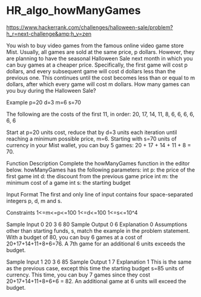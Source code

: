 # HR_algo_howManyGames
https://www.hackerrank.com/challenges/halloween-sale/problem?h_r=next-challenge&amp;h_v=zen

You wish to buy video games from the famous online video game store Mist.
Usually, all games are sold at the same price, p dollars. However, they are planning to have the seasonal Halloween Sale next month in which you can buy games at a cheaper price. Specifically, the first game will cost p dollars, and every subsequent game will cost d dollars less than the previous one. This continues until the cost becomes less than or equal to m dollars, after which every game will cost m dollars. How many games can you buy during the Halloween Sale?

Example
p=20
d=3
m=6
s=70

The following are the costs of the first 11, in order:
20, 17, 14, 11, 8, 6, 6, 6, 6, 6, 6

Start at p=20 units cost, reduce that by d=3 units each iteration until reaching a minimum possible price, m=6. Starting with s=70 units of currency in your Mist wallet, you can buy 5 games: 20 + 17 + 14 + 11 + 8 = 70.

Function Description
Complete the howManyGames function in the editor below.
howManyGames has the following parameters:
int p: the price of the first game
int d: the discount from the previous game price
int m: the minimum cost of a game
int s: the starting budget

Input Format
The first and only line of input contains four space-separated integers p, d, m and s.

Constraints
1<=m<=p<=100
1<=d<=100
1<=s<=10^4

Sample Input 0
20 3 6 80
Sample Output 0
6
Explanation 0
Assumptions other than starting funds, s, match the example in the problem statement. With a budget of 80, you can buy 6 games at a cost of 20+17+14+11+8+6=76. A 7th game for an additional 6 units exceeds the budget.

Sample Input 1
20 3 6 85
Sample Output 1
7
Explanation 1
This is the same as the previous case, except this time the starting budget s=85 units of currency. This time, you can buy 7 games since they cost 20+17+14+11+8+6+6 = 82. An additional game at 6 units will exceed the budget.
